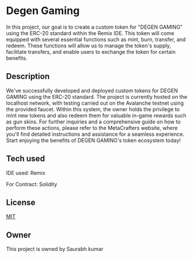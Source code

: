 
# Degen Gaming

In this project, our goal is to create a custom token for "DEGEN GAMING" using the ERC-20 standard within the Remix IDE. This token will come equipped with several essential functions such as mint, burn, transfer, and redeem. These functions will allow us to manage the token's supply, facilitate transfers, and enable users to exchange the token for certain benefits.


## Description

We've successfully developed and deployed custom tokens for DEGEN GAMING using the ERC-20 standard. The project is currently hosted on the localhost network, with testing carried out on the Avalanche testnet using the provided faucet. Within this system, the owner holds the privilege to mint new tokens and also redeem them for valuable in-game rewards such as gun skins. For further inquiries and a comprehensive guide on how to perform these actions, please refer to the MetaCrafters website, where you'll find detailed instructions and assistance for a seamless experience. Start enjoying the benefits of DEGEN GAMING's token ecosystem today!
## Tech used

IDE used: Remix

 For Contract: Solidity
## License

[MIT](https://choosealicense.com/licenses/mit/)


## Owner

This project is owned by Saurabh kumar